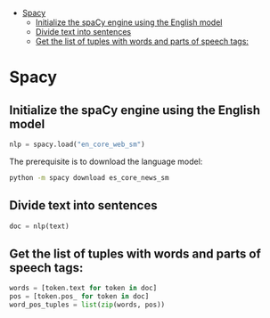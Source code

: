 <!--ts-->
   * [Spacy](#spacy)
      * [Initialize the spaCy engine using the English model](#initialize-the-spacy-engine-using-the-english-model)
      * [Divide text into sentences](#divide-text-into-sentences)
      * [Get the list of tuples with words and parts of speech tags:](#get-the-list-of-tuples-with-words-and-parts-of-speech-tags)

<!-- Added by: gil_diy, at: Mon 14 Feb 2022 10:05:27 IST -->

<!--te-->


# Spacy

## Initialize the spaCy engine using the English model
```python
nlp = spacy.load("en_core_web_sm")
```

The prerequisite is to download the language model:

```bash
python -m spacy download es_core_news_sm
```

## Divide text into sentences

```python
doc = nlp(text)
```

## Get the list of tuples with words and parts of speech tags:

```python
words = [token.text for token in doc]
pos = [token.pos_ for token in doc]
word_pos_tuples = list(zip(words, pos))
```